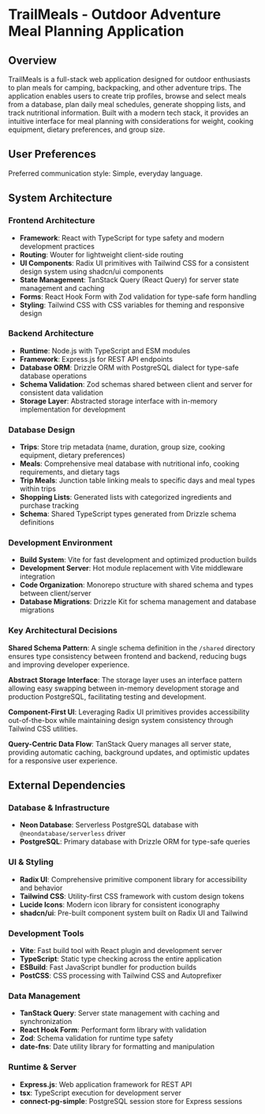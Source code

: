 # TrailMeals - Outdoor Adventure Meal Planning Application

## Overview

TrailMeals is a full-stack web application designed for outdoor enthusiasts to plan meals for camping, backpacking, and other adventure trips. The application enables users to create trip profiles, browse and select meals from a database, plan daily meal schedules, generate shopping lists, and track nutritional information. Built with a modern tech stack, it provides an intuitive interface for meal planning with considerations for weight, cooking equipment, dietary preferences, and group size.

## User Preferences

Preferred communication style: Simple, everyday language.

## System Architecture

### Frontend Architecture
- **Framework**: React with TypeScript for type safety and modern development practices
- **Routing**: Wouter for lightweight client-side routing
- **UI Components**: Radix UI primitives with Tailwind CSS for a consistent design system using shadcn/ui components
- **State Management**: TanStack Query (React Query) for server state management and caching
- **Forms**: React Hook Form with Zod validation for type-safe form handling
- **Styling**: Tailwind CSS with CSS variables for theming and responsive design

### Backend Architecture
- **Runtime**: Node.js with TypeScript and ESM modules
- **Framework**: Express.js for REST API endpoints
- **Database ORM**: Drizzle ORM with PostgreSQL dialect for type-safe database operations
- **Schema Validation**: Zod schemas shared between client and server for consistent data validation
- **Storage Layer**: Abstracted storage interface with in-memory implementation for development

### Database Design
- **Trips**: Store trip metadata (name, duration, group size, cooking equipment, dietary preferences)
- **Meals**: Comprehensive meal database with nutritional info, cooking requirements, and dietary tags
- **Trip Meals**: Junction table linking meals to specific days and meal types within trips
- **Shopping Lists**: Generated lists with categorized ingredients and purchase tracking
- **Schema**: Shared TypeScript types generated from Drizzle schema definitions

### Development Environment
- **Build System**: Vite for fast development and optimized production builds
- **Development Server**: Hot module replacement with Vite middleware integration
- **Code Organization**: Monorepo structure with shared schema and types between client/server
- **Database Migrations**: Drizzle Kit for schema management and database migrations

### Key Architectural Decisions

**Shared Schema Pattern**: A single schema definition in the `/shared` directory ensures type consistency between frontend and backend, reducing bugs and improving developer experience.

**Abstract Storage Interface**: The storage layer uses an interface pattern allowing easy swapping between in-memory development storage and production PostgreSQL, facilitating testing and development.

**Component-First UI**: Leveraging Radix UI primitives provides accessibility out-of-the-box while maintaining design system consistency through Tailwind CSS utilities.

**Query-Centric Data Flow**: TanStack Query manages all server state, providing automatic caching, background updates, and optimistic updates for a responsive user experience.

## External Dependencies

### Database & Infrastructure
- **Neon Database**: Serverless PostgreSQL database with `@neondatabase/serverless` driver
- **PostgreSQL**: Primary database with Drizzle ORM for type-safe queries

### UI & Styling
- **Radix UI**: Comprehensive primitive component library for accessibility and behavior
- **Tailwind CSS**: Utility-first CSS framework with custom design tokens
- **Lucide Icons**: Modern icon library for consistent iconography
- **shadcn/ui**: Pre-built component system built on Radix UI and Tailwind

### Development Tools
- **Vite**: Fast build tool with React plugin and development server
- **TypeScript**: Static type checking across the entire application
- **ESBuild**: Fast JavaScript bundler for production builds
- **PostCSS**: CSS processing with Tailwind CSS and Autoprefixer

### Data Management
- **TanStack Query**: Server state management with caching and synchronization
- **React Hook Form**: Performant form library with validation
- **Zod**: Schema validation for runtime type safety
- **date-fns**: Date utility library for formatting and manipulation

### Runtime & Server
- **Express.js**: Web application framework for REST API
- **tsx**: TypeScript execution for development server
- **connect-pg-simple**: PostgreSQL session store for Express sessions